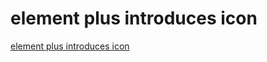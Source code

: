 # element plus introduces icon
[element plus introduces icon](https://aiwithcloud.com/2022/09/14/element_plus_introduces_icon/)